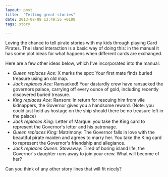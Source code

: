 ```yaml
---
layout: post
title:  "Telling great stories"
date: 2013-08-08 13:49:55 +0100
tags: story

---
```


Loving the chance to tell pirate stories with my kids through playing Card Pirates. The island interaction is a basic way of doing this: in the manual it has some plot ideas for what happens when different cards are exchanged.

Here are a few other ideas below, which I've incorporated into the manual:

- *Queen replaces Ace:* X marks the spot: Your first mate finds buried treasure using an old map.
- *Jack replaces Ace:* Ransacked! Your dastardly crew have ransacked the governors palace, carrying off every ounce of gold, including recently discovered buried treasure.
- *King replaces Ace:* Ransom: In return for rescuing him from vile kidnappers, the Governor gives you a handsome reward. (Note: you could just hold as hostage on the ship should there be no treasure left in the palace)
- *Jack replaces King:* Letter of Marque: you take the King card to represent the Governor's letter and his patronage.
- *Queen replaces King:* Matrimony: The Governor falls in love with the beautiful pirate maiden and agrees to marry her. You take the King card to represent the Governor's friendship and allegiance.
- *Jack replaces Queen:* Stowaway: Tired of boring island life, the Governor's daughter runs away to join your crew. What will become of her?

Can you think of any other story lines that will fit nicely?
